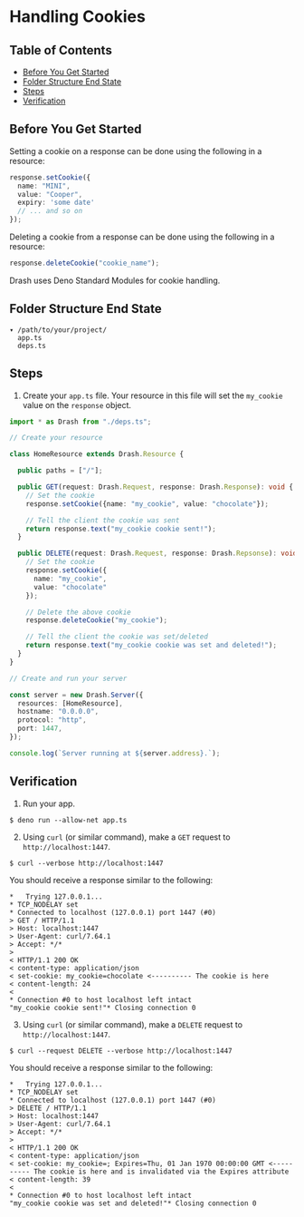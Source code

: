 # Handling Cookies

## Table of Contents

* [Before You Get Started](#before-you-get-started)
* [Folder Structure End State](#folder-structure-end-state)
* [Steps](#steps)
* [Verification](#verification)

## Before You Get Started

Setting a cookie on a response can be done using the following in a resource:

```typescript
response.setCookie({
  name: "MINI",
  value: "Cooper",
  expiry: 'some date'
  // ... and so on
});
```

Deleting a cookie from a response can be done using the following in a resource:

```typescript
response.deleteCookie("cookie_name");
```

Drash uses Deno Standard Modules for cookie handling.

## Folder Structure End State

```text
▾ /path/to/your/project/
  app.ts
  deps.ts
```

## Steps

1. Create your `app.ts` file. Your resource in this file will set the `my_cookie` value on the `response` object.

  ```typescript
  import * as Drash from "./deps.ts";

  // Create your resource

  class HomeResource extends Drash.Resource {

    public paths = ["/"];

    public GET(request: Drash.Request, response: Drash.Response): void {
      // Set the cookie
      response.setCookie({name: "my_cookie", value: "chocolate"});

      // Tell the client the cookie was sent
      return response.text("my_cookie cookie sent!");
    }

    public DELETE(request: Drash.Request, response: Drash.Repsonse): void {
      // Set the cookie
      response.setCookie({
        name: "my_cookie",
        value: "chocolate"
      });

      // Delete the above cookie
      response.deleteCookie("my_cookie");

      // Tell the client the cookie was set/deleted
      return response.text("my_cookie cookie was set and deleted!");
    }
  }

  // Create and run your server

  const server = new Drash.Server({
    resources: [HomeResource],
    hostname: "0.0.0.0",
    protocol: "http",
    port: 1447,
  });

  console.log(`Server running at ${server.address}.`);
  ```

## Verification

1. Run your app.

  ```shell
  $ deno run --allow-net app.ts
  ```

2. Using `curl` (or similar command), make a `GET` request to `http://localhost:1447`.

  ```shell
  $ curl --verbose http://localhost:1447
  ```

  You should receive a response similar to the following:

  ```text
  *   Trying 127.0.0.1...
  * TCP_NODELAY set
  * Connected to localhost (127.0.0.1) port 1447 (#0)
  > GET / HTTP/1.1
  > Host: localhost:1447
  > User-Agent: curl/7.64.1
  > Accept: */*
  >
  < HTTP/1.1 200 OK
  < content-type: application/json
  < set-cookie: my_cookie=chocolate <---------- The cookie is here
  < content-length: 24
  <
  * Connection #0 to host localhost left intact
  "my_cookie cookie sent!"* Closing connection 0 
  ```

3. Using `curl` (or similar command), make a `DELETE` request to `http://localhost:1447`.

  ```shell
  $ curl --request DELETE --verbose http://localhost:1447
  ```

  You should receive a response similar to the following:

  ```text
  *   Trying 127.0.0.1...
  * TCP_NODELAY set
  * Connected to localhost (127.0.0.1) port 1447 (#0)
  > DELETE / HTTP/1.1
  > Host: localhost:1447
  > User-Agent: curl/7.64.1
  > Accept: */*
  >
  < HTTP/1.1 200 OK
  < content-type: application/json
  < set-cookie: my_cookie=; Expires=Thu, 01 Jan 1970 00:00:00 GMT <---------- The cookie is here and is invalidated via the Expires attribute
  < content-length: 39
  <
  * Connection #0 to host localhost left intact
  "my_cookie cookie was set and deleted!"* Closing connection 0
  ```
